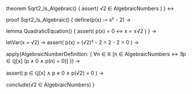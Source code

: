 theorem Sqrt2_Is_Algebraic() {
  assert(
    √2 ∈ AlgebraicNumbers
  )
} ↔

proof Sqrt2_Is_Algebraic() {
  define(p(x) := x² - 2) →
  
  lemma QuadraticEquation() {
    assert(
      p(x) = 0 ↔ x = ±√2
    )
  } →
  
  letVar(x = √2) →
  assert(
    p(x) = (√2)² - 2 = 2 - 2 = 0
  ) →
  
  apply(AlgebraicNumberDefinition: {
    ∀n ∈ ℝ [n ∈ AlgebraicNumbers ↔ ∃p ∈ ℚ[x] (p ≠ 0 ∧ p(n) = 0)]
  }) →
  
  assert(
    p ∈ ℚ[x] ∧ p ≠ 0 ∧ p(√2) = 0
  ) →
  
  conclude(√2 ∈ AlgebraicNumbers)
}